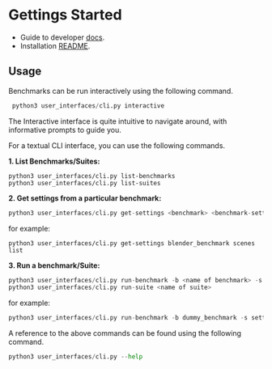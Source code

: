# Gettings Started 

- Guide to developer [docs](developer-guide.md).
- Installation [README](../README.md).

## Usage

Benchmarks can be run interactively using the following command.

```python
 python3 user_interfaces/cli.py interactive
```

The Interactive interface is quite intuitive to navigate around, with informative prompts to guide you. 


For a textual CLI interface, you can use the following commands.

**1. List Benchmarks/Suites:**  

``` 
python3 user_interfaces/cli.py list-benchmarks
python3 user_interfaces/cli.py list-suites
```

**2. Get settings from a particular benchmark:**


```python
python3 user_interfaces/cli.py get-settings <benchmark> <benchmark-settings>
```
for example:

```
python3 user_interfaces/cli.py get-settings blender_benchmark scenes list
```

**3. Run a benchmark/Suite:**


```python 
python3 user_interfaces/cli.py run-benchmark -b <name of benchmark> -s <settings> -v <verbosity> 
python3 user_interfaces/cli.py run-suite <name of suite> 
```
for example:

```python
python3 user_interfaces/cli.py run-benchmark -b dummy_benchmark -s settings1.json -v 1 
```

A reference to the above commands can be found using the following command.
```python
python3 user_interfaces/cli.py --help
```

